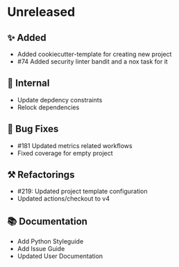 # Unreleased

## ✨ Added

* Added cookiecutter-template for creating new project
* #74 Added security linter bandit and a nox task for it

## 🔩 Internal

* Update depdency constraints
* Relock dependencies

## 🐞 Bug Fixes

* #181 Updated metrics related workflows
* Fixed coverage for empty project

## ⚒️ Refactorings

* #219: Updated project template configuration
* Updated actions/checkout to v4

## 📚 Documentation
* Add Python Styleguide
* Add Issue Guide
* Updated User Documentation
